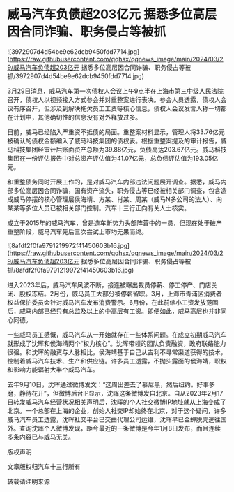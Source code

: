 # 威马汽车负债超203亿元 据悉多位高层因合同诈骗、职务侵占等被抓

![3972907d4d54be9e62dcb9450fdd7714.jpg](https://raw.githubusercontent.com/qqhsx/qqnews_image/main/2024/03/29/威马汽车负债超203亿元 据悉多位高层因合同诈骗、职务侵占等被抓/3972907d4d54be9e62dcb9450fdd7714.jpg)

3月29日消息，威马汽车第一次债权人会议上午9点半在上海市第三中级人民法院召开，债权人以视频接入方式参会并对重整案进行表决。参会人员透露，债权人会议有序召开，但涉及到解决拖欠员工工资等核心信息，债权人会议发言人称一切都在计划中，其他确切性的信息没有对外释放过多。

目前，威马已经陷入严重资不抵债的局面。重整案材料显示，管理人将33.76亿元被确认的债权金额编入了威马科技集团的债权表。根据重整案提及的审计报告，威马科技集团经审计后账面资产总额为39.88亿元，负债高达203.67亿元。威马科技集团在一份评估报告中对总资产评估值为41.07亿元，总负债评估值为193.05亿元。

和重整债务同时开展工作的，是对威马汽车内部违法问题展开调查。据悉，威马内部多位高层因合同诈骗，国有资产流失，职务侵占等已经被相关部门调查，包含造成威马停摆的核心管理层侯海靖、方某、肖某、周某（威马N多公司的法人）、向某某等多位人员已被相关部门控制。汽车十三行正向有关人士核实。

成立于2015年的威马汽车，曾是造车新势力头部阵营中的一员，但现在处于破产重整阶段，威马汽车先后三次尝试上市均无果而终。

![8afdf2f0fa9791219972f41450603b16.jpg](https://raw.githubusercontent.com/qqhsx/qqnews_image/main/2024/03/29/威马汽车负债超203亿元 据悉多位高层因合同诈骗、职务侵占等被抓/8afdf2f0fa9791219972f41450603b16.jpg)

进入2023年后，威马汽车风波不断，接连被曝出裁员停薪、停工停产、门店关闭、股权冻结。2月份，威马员工大部分被停薪留职。3月，上海市青浦区消费者权益保护委员会针对威马汽车发布消费警示。6月份，在此前缩小工资发放范围后，威马内部已经只有总监及以上的中高层有工资。即便如此，威马高层也并非同心同德。

一些威马员工感慨，威马汽车从一开始就存在一些体系问题。在成立初期威马汽车就形成了沈晖和侯海靖两个“权力核心”。沈晖带领的团队负责融资，政府联络能力很强。和沈晖的融资与人脉相比，侯海靖基于自己从吉利不寻常渠道获得的技术，控制着威马汽车技术、生产和供应链。许多员工透露，不抛头露面的侯海靖，职权和影响力能辐射大半个威马汽车。

去年9月10日，沈晖通过微博发文：“这周出差去了慕尼黑，然后纽约。好事多磨，静待花开”，但微博后台IP显示，沈晖这条微博发自北京。自从2023年2月17日转发威马汽车经营状况相关声明后，沈晖的个人社交微博IP地址就从上海变成了北京。一个总部在上海的企业，创始人社交IP却始终在北京，对于这个疑问，许多威马汽车员工透露，沈晖社交平台已交由代理公司运维，沈晖早已金蝉脱壳逃往国外。查询沈晖个人微博发现，距今最近的一条微博是今年1月8日发布，而且连续多条内容已与威马无关。

版权声明

文章版权归汽车十三行所有

转载请注明来源

